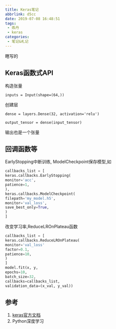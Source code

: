 ```yaml
---
title: Keras笔记
abbrlink: d5cc
date: 2019-07-08 16:48:51
tags:
 - 炼丹
 - keras
categories:
 - 笔记&札记
---
```

瞎写的
<!-- more -->

## Keras函数式API

构造张量

    inputs = Input(shape=(64,))

创建层

    dense = layers.Dense(32, activation='relu')

    output_tensor = dense(input_tensor)

输出也是一个张量

## 回调函数等

 EarlyStopping中断训练, ModelCheckpoint保存模型,如
```python
callbacks_list = [
keras.callbacks.EarlyStopping(
monitor='acc',
patience=1,
),
keras.callbacks.ModelCheckpoint(
filepath='my_model.h5',
monitor='val_loss',
save_best_only=True,
)
]
```
改变学习率,ReduceLROnPlateau函数
```python
callbacks_list = [
keras.callbacks.ReduceLROnPlateau(
monitor='val_loss'
factor=0.1,
patience=10,
)
]
model.fit(x, y,
epochs=10,
batch_size=32,
callbacks=callbacks_list,
validation_data=(x_val, y_val))
```

## 参考

1. [keras官方文档](https://keras.io)
2. Python深度学习
